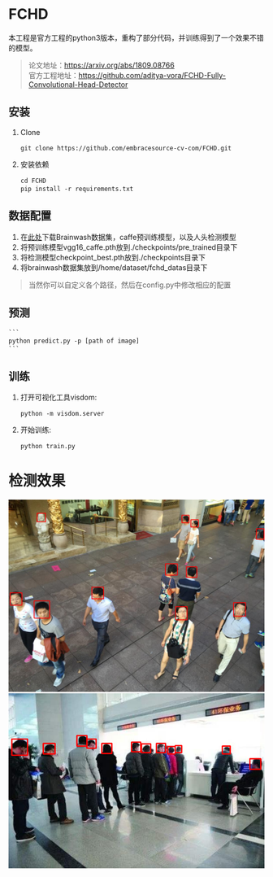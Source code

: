 # FCHD
本工程是官方工程的python3版本，重构了部分代码，并训练得到了一个效果不错的模型。

> 论文地址：https://arxiv.org/abs/1809.08766  
> 官方工程地址：https://github.com/aditya-vora/FCHD-Fully-Convolutional-Head-Detector

## 安装 
1. Clone
    ```
    git clone https://github.com/embracesource-cv-com/FCHD.git
    ```
2. 安装依赖
    ```
    cd FCHD
    pip install -r requirements.txt
    ```


## 数据配置
1. 在[此处](https://pan.baidu.com/s/1-rGZD9gWT7wR2lLnrGHljw)下载Brainwash数据集，caffe预训练模型，以及人头检测模型
2. 将预训练模型vgg16_caffe.pth放到./checkpoints/pre_trained目录下
3. 将检测模型checkpoint_best.pth放到./checkpoints目录下
4. 将brainwash数据集放到/home/dataset/fchd_datas目录下  
> 当然你可以自定义各个路径，然后在config.py中修改相应的配置

## 预测
    ```
    python predict.py -p [path of image]
    ```

## 训练
1. 打开可视化工具visdom:
    ```
    python -m visdom.server
    ```
2. 开始训练:
    ```
    python train.py 
    ```

# 检测效果
![](./examples/result1.png)
![](./examples/result2.png)
